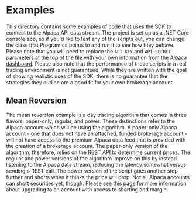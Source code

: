 # Examples
This directory contains some examples of code that uses the SDK to connect to the Alpaca API data stream. The project is set up as a .NET Core console app, so if you'd like to test any of the scripts out, you can change the class that Program.cs points to and run it to see how they behave. Please note that you will need to replace the `API_KEY` and `API_SECRET` parameters at the top of the file with your own information from the [Alpaca dashboard](https://app.alpaca.markets/). Please also note that the performance of these scripts in a real trading environment is not guaranteed. While they are written with the goal of showing realistic uses of the SDK, there is no guarantee that the strategies they outline are a good fit for your own brokerage account.

## Mean Reversion
The mean reversion example is a day trading algorithm that comes in three flavors: paper-only, regular, and power. These distinctions refer to the Alpaca account which will be using the algorithm. A paper-only Alpaca account - one that does not have an attached, funded brokerage account - will not have access to the premium Alpaca data feed that is provided with the creation of a brokerage account. The paper-only version of the algorithm, therefore, relies on the REST API to determine current prices. The regular and power versions of the algorithm improve on this by instead listening to the Alpaca data stream, reducing the latency somewhat versus sending a REST call. The power version of the script goes another step further and shorts when it thinks the price will drop. Not all Alpaca accounts can short securities yet, though. Please see [this page](https://docs.alpaca.markets/margin-and-shorting/) for more information about upgrading to an account with access to shorting and margin.
